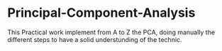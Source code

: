 # Principal-Component-Analysis
This Practical work implement from A to Z the PCA, doing manually the different steps to have a solid understunding of the technic.
